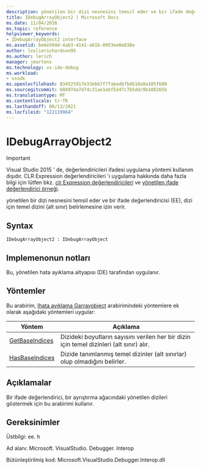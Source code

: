 ```yaml
---
description: yönetilen bir dizi nesnesini temsil eder ve bir ifade değerlendiricisi (EE), dizi için temel dizini (alt sınır) belirlemesine izin verir.
title: IDebugArrayObject2 | Microsoft Docs
ms.date: 11/04/2016
ms.topic: reference
helpviewer_keywords:
- IDebugArrayObject2 interface
ms.assetid: be6e504d-4ab3-4141-a61b-0953ee0e038e
author: leslierichardson95
ms.author: lerich
manager: jmartens
ms.technology: vs-ide-debug
ms.workload:
- vssdk
ms.openlocfilehash: 834525917e33ebb7f7fabedbfbd610a9a105f600
ms.sourcegitcommit: 68897da7d74c31ae1ebf5d47c7b5ddc9b108265b
ms.translationtype: MT
ms.contentlocale: tr-TR
ms.lasthandoff: 08/13/2021
ms.locfileid: "122119964"
---
```

# <a name="idebugarrayobject2"></a>IDebugArrayObject2
> [!IMPORTANT]
> Visual Studio 2015 ' de, değerlendiricileri ifadesi uygulama yöntemi kullanım dışıdır. CLR Expression değerlendiricileri 'ı uygulama hakkında daha fazla bilgi için lütfen bkz. [clr Expression değerlendiricileri](https://github.com/Microsoft/ConcordExtensibilitySamples/wiki/CLR-Expression-Evaluators) ve [yönetilen ifade değerlendirici örneği](https://github.com/Microsoft/ConcordExtensibilitySamples/wiki/Managed-Expression-Evaluator-Sample).

 yönetilen bir dizi nesnesini temsil eder ve bir ifade değerlendiricisi (EE), dizi için temel dizini (alt sınır) belirlemesine izin verir.

## <a name="syntax"></a>Syntax

```
IDebugArrayObject2 : IDebugArrayObject
```

## <a name="notes-for-implementers"></a>Implemenonun notları
 Bu, yönetilen hata ayıklama altyapısı (DE) tarafından uygulanır.

## <a name="methods"></a>Yöntemler
 Bu arabirim, [Ihata ayıklama Garrayobject](../../../extensibility/debugger/reference/idebugarrayobject.md) arabirimindeki yöntemlere ek olarak aşağıdaki yöntemleri uygular:

|Yöntem|Açıklama|
|------------|-----------------|
|[GetBaseIndices](../../../extensibility/debugger/reference/idebugarrayobject2-getbaseindices.md)|Dizideki boyutların sayısını verilen her bir dizin için temel dizinleri (alt sınır) alır.|
|[HasBaseIndices](../../../extensibility/debugger/reference/idebugarrayobject2-hasbaseindices.md)|Dizide tanımlanmış temel dizinler (alt sınırlar) olup olmadığını belirler.|

## <a name="remarks"></a>Açıklamalar
 Bir ifade değerlendirici, bir ayrıştırma ağacındaki yönetilen dizileri göstermek için bu arabirimi kullanır.

## <a name="requirements"></a>Gereksinimler
 Üstbilgi: ee. h

 Ad alanı: Microsoft. VisualStudio. Debugger. Interop

 Bütünleştirilmiş kod: Microsoft.VisualStudio.Debugger.Interop.dll
